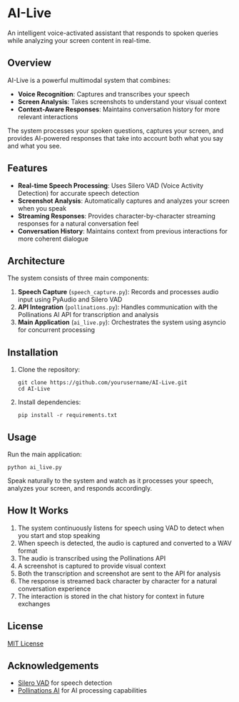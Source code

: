 # AI-Live

An intelligent voice-activated assistant that responds to spoken queries while analyzing your screen content in real-time.

## Overview

AI-Live is a powerful multimodal system that combines:
- **Voice Recognition**: Captures and transcribes your speech
- **Screen Analysis**: Takes screenshots to understand your visual context
- **Context-Aware Responses**: Maintains conversation history for more relevant interactions

The system processes your spoken questions, captures your screen, and provides AI-powered responses that take into account both what you say and what you see.

## Features

- **Real-time Speech Processing**: Uses Silero VAD (Voice Activity Detection) for accurate speech detection
- **Screenshot Analysis**: Automatically captures and analyzes your screen when you speak
- **Streaming Responses**: Provides character-by-character streaming responses for a natural conversation feel
- **Conversation History**: Maintains context from previous interactions for more coherent dialogue

## Architecture

The system consists of three main components:

1. **Speech Capture** (`speech_capture.py`): Records and processes audio input using PyAudio and Silero VAD
2. **API Integration** (`pollinations.py`): Handles communication with the Pollinations AI API for transcription and analysis
3. **Main Application** (`ai_live.py`): Orchestrates the system using asyncio for concurrent processing

## Installation

1. Clone the repository:
   ```
   git clone https://github.com/yourusername/AI-Live.git
   cd AI-Live
   ```

2. Install dependencies:
   ```
   pip install -r requirements.txt
   ```

## Usage

Run the main application:
```
python ai_live.py
```

Speak naturally to the system and watch as it processes your speech, analyzes your screen, and responds accordingly.

## How It Works

1. The system continuously listens for speech using VAD to detect when you start and stop speaking
2. When speech is detected, the audio is captured and converted to a WAV format
3. The audio is transcribed using the Pollinations API
4. A screenshot is captured to provide visual context
5. Both the transcription and screenshot are sent to the API for analysis
6. The response is streamed back character by character for a natural conversation experience
7. The interaction is stored in the chat history for context in future exchanges

## License

[MIT License](LICENSE)

## Acknowledgements

- [Silero VAD](https://github.com/snakers4/silero-vad) for speech detection
- [Pollinations AI](https://pollinations.ai) for AI processing capabilities